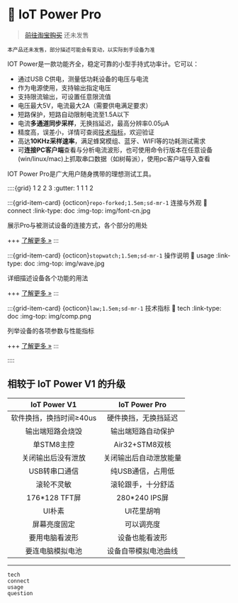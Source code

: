 # 🔋 IoT Power Pro

> ~~[前往淘宝购买](https://luat.taobao.com/)~~ 还未发售

```{warning}
本产品还未发售，部分描述可能会有变动，以实际到手设备为准
```

IOT Power是一款功能齐全，稳定可靠的小型手持式功率计。它可以：

- 通过USB C供电，测量低功耗设备的电压与电流
- 作为电源使用，支持输出指定电压
- 支持限流输出，可设置任意限流值
- 电压最大5V，电流最大2A（需要供电满足要求）
- 短路保护，短路自动限制电流至1.5A以下
- 电流**多通道同步采样**，无换挡延迟，最高分辨率0.05μA
- 精度高，误差小，详情可查阅[技术指标](https://wiki.luatos.com/iotpower/pro/tech.html)，欢迎验证
- 高达**10KHz采样速率**，满足蜂窝模组、蓝牙、WIFI等的功耗测试需求
- 可**连接PC客户端**查看与分析电流波形，也可使用命令行版本在任意设备(win/linux/mac)上抓取串口数据（如树莓派），使用pc客户端导入查看

IOT Power Pro是广大用户随身携带的理想测试工具。

::::{grid} 1 2 2 3
:gutter: 1 1 1 2

:::{grid-item-card} {octicon}`repo-forked;1.5em;sd-mr-1` 连接与外观
:link: connect
:link-type: doc
:img-top: img/font-cn.jpg

展示Pro与被测试设备的连接方式，各个部分的用处

+++
[了解更多 »](connect)
:::

:::{grid-item-card} {octicon}`stopwatch;1.5em;sd-mr-1` 操作说明
:link: usage
:link-type: doc
:img-top: img/wave.jpg

详细描述设备各个功能的用法

+++
[了解更多 »](usage)
:::

:::{grid-item-card} {octicon}`law;1.5em;sd-mr-1` 技术指标
:link: tech
:link-type: doc
:img-top: img/comp.png

列举设备的各项参数与性能指标

+++
[了解更多 »](tech)
:::

::::

## 相较于 IoT Power V1 的升级

|      IoT Power V1       |     IoT Power Pro      |
| :---------------------: | :--------------------: |
| 软件换挡，换挡时间≥40us |  硬件换挡，无换挡延迟  |
|    输出端短路会烧毁     |   输出端短路自动保护   |
|       单STM8主控        |     Air32+STM8双核     |
|   关闭输出后没有泄放    | 关闭输出后自动泄放能量 |
|      USB转串口通信      |   纯USB通信，占用低    |
|       滚轮不灵敏        |   滚轮跟手，十分舒适   |
|      176*128 TFT屏      |     280*240 IPS屏      |
|         UI朴素          |       UI花里胡哨       |
|      屏幕亮度固定       |       可以调亮度       |
|     要用电脑看波形      |     设备也能看波形     |
|    要连电脑模拟电池     |  设备自带模拟电池曲线  |

---

```{toctree}
tech
connect
usage
question
```
